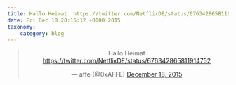 ```yaml
---
title: Hallo Heimat  https://twitter.com/NetflixDE/status/676342865811914752
date: Fri Dec 18 20:16:12 +0000 2015
taxonomy:
    category: blog
---
```

<blockquote class="twitter-tweet" align="center" width="350"><p lang="in" dir="ltr">Hallo Heimat  <a href="https://twitter.com/NetflixDE/status/676342865811914752">https://twitter.com/NetflixDE/status/676342865811914752</a></p>&mdash; affe (@0xAFFE) <a href="https://twitter.com/0xAFFE/status/677945479926296576">December 18, 2015</a></blockquote>
